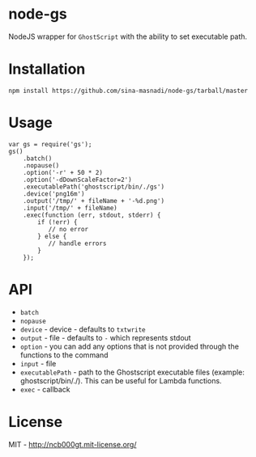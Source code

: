node-gs
=====

NodeJS wrapper for `GhostScript` with the ability to set executable path.

Installation
=====
`npm install https://github.com/sina-masnadi/node-gs/tarball/master`

Usage
=====

    var gs = require('gs');
    gs()
        .batch()
        .nopause()
        .option('-r' + 50 * 2)
        .option('-dDownScaleFactor=2')
        .executablePath('ghostscript/bin/./gs')
        .device('png16m')
        .output('/tmp/' + fileName + '-%d.png')
        .input('/tmp/' + fileName)
        .exec(function (err, stdout, stderr) {
            if (!err) {
               // no error
            } else {
               // handle errors
            }
        });


API
=====

* `batch`
* `nopause`
* `device` - device - defaults to `txtwrite`
* `output` - file - defaults to `-` which represents stdout
* `option` - you can add any options that is not provided through the functions to the command
* `input` - file
* `executablePath` - path to the Ghostscript executable files (example: ghostscript/bin/./). This can be useful for Lambda functions.
* `exec` - callback


# License

MIT - http://ncb000gt.mit-license.org/
